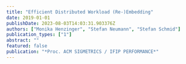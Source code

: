 ```yaml
---
title: "Efficient Distributed Workload (Re-)Embedding"
date: 2019-01-01
publishDate: 2023-08-03T14:03:31.903376Z
authors: ["Monika Henzinger", "Stefan Neumann", "Stefan Schmid"]
publication_types: ["1"]
abstract: ""
featured: false
publication: "*Proc. ACM SIGMETRICS / IFIP PERFORMANCE*"
---
```


